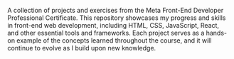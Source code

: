 A collection of projects and exercises from the Meta Front-End Developer Professional Certificate. This repository showcases my progress and skills in front-end web development, including HTML, CSS, JavaScript, React, and other essential tools and frameworks. Each project serves as a hands-on example of the concepts learned throughout the course, and it will continue to evolve as I build upon new knowledge.
